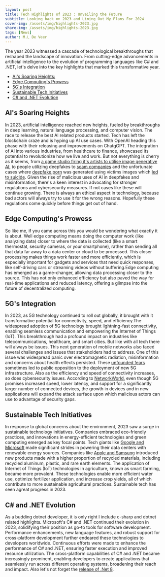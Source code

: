 ```yaml
---
layout: post
title: Tech Highlights of 2023 : Unveiling the Future
subtitle: Looking back on 2023 and Lining Out My Plans For 2024
cover-img: /assets/img/highlights-2023.jpg
share-img: /assets/img/highlights-2023.jpg
tags: [News]
author: M.L De Veer
---
```


The year 2023 witnessed a cascade of technological breakthroughs that reshaped the landscape of innovation. From cutting-edge advancements in artificial intelligence to the evolution of programming languages like C# and .NET, let's delve into the key highlights that marked this transformative year.

- [AI's Soaring Heights:](#ai)
- [Edge Computing's Prowess](#edge)
- [5G's Integration](#5g)
- [Sustainable Tech Initiatives](#sustainable)
- [C# and .NET Evolution](#c-sharp)

<a id="ai"></a>
## AI's Soaring Heights

In 2023, artificial intelligence reached new heights, fueled by breakthroughs in deep learning, natural language processing, and computer vision. The race to release the best AI related products started. Tech has left the blockchain craze and is hyping up AI use cases. With OpenAI heading this phase with their releasing and improvements on ChatgGPT. The integration of AI into various industries, from healthcare to finance, showcased its potential to revolutionize how we live and work. But not everything is cherry as it seems, from [a game studio firing it's artists to utilise image generative AI](https://www.itechpost.com/articles/117755/20230531/game-developer-accused-firing-artists-replacing-ai.htm), to people utilizing deepfakes to [scam companies](https://www.theguardian.com/world/2024/feb/05/hong-kong-company-deepfake-video-conference-call-scam) and the unfortunate cases where [deepfake porn](https://healthnews.com/mental-health/anxiety-depression/the-damage-caused-by-deepfake-porn/) was generated using victims images which [led to suicide](https://metro.co.uk/2024/01/24/teen-took-life-online-bullying-shared-fake-nudes-20162284/). Given the rise of malicious uses of AI in deepfakes and misinformation, there's a keen interest in advocating for stronger regulations and cybersecurity measures. If not cases like these will continue growing. There is always an ethical aspect in technology, because bad actors will always try to use it for the wrong reasons. Hopefully these regulations come quickly before things get out of hand.

<a id="edge"></a>
## Edge Computing's Prowess

So like me, if you came across this you would be wondering what exactly it is about. Well edge computing means doing the computer work (like analyzing data) closer to where the data is collected (like a smart thermostat, security cameras, or your smartphone), rather than sending all that data far away to a data center or cloud to be processed. This closer processing makes things work faster and more efficiently, which is especially important for gadgets and services that need quick responses, like self-driving cars or streaming videos without buffering.Edge computing has emerged as a game-changer, allowing data processing closer to the source. This has not only enhanced efficiency but also paved the way for real-time applications and reduced latency, offering a glimpse into the future of decentralized computing. 

<a id="5g"></a>
## 5G's Integration
 
In 2023, as 5G technology continued to roll out globally, it brought with it transformative potential for connectivity, speed, and efficiency.The widespread adoption of 5G technology brought lightning-fast connectivity, enabling seamless communication and empowering the Internet of Things (IoT). This breakthrough had a profound impact on industries like telecommunications, healthcare, and smart cities. But like with all tech there will always be issues. This next generation of mobile networks also faced several challenges and issues that stakeholders had to address. One of this issue was widespread panic over electromagnetic radiation, misinformation and concerns about health effects persisted. These [unfounded fears](https://www.who.int/news-room/questions-and-answers/item/radiation-5g-mobile-networks-and-health) sometimes led to public opposition to the deployment of new 5G infrastructure. Also as the efficiency and speed of connectivity increases, so does cybersecurity issues. According to [NetworkWorld](https://www.networkworld.com/article/972286/5g-network-slices-could-be-vulnerable-to-attack-researchers-say.html), even though 5G promises increased speed, lower latency, and support for a significantly larger number of connected devices, the growth in devices and in new applications will expand the attack surface upon which malicious actors can use to advantage of security gaps.

<a id="sustainable"></a>
## Sustainable Tech Initiatives

In response to global concerns about the environment, 2023 saw a surge in sustainable technology initiatives. Companies embraced eco-friendly practices, and innovations in energy-efficient technologies and green computing emerged as key focal points. Tech giants like [Google and Microsoft](https://www.datacenterknowledge.com/energy/google-microsoft-partner-energy-firms-clean-grid) made significant strides in powering their data centers with renewable energy sources. Companies like [Apple and Samsung](https://www.cnet.com/tech/mobile/a-fully-recycled-phone-is-a-lot-harder-than-it-sounds-even-for-samsung-and-apple/) introduced new products made with a higher proportion of recycled materials, including recycled aluminum, plastic, and rare earth elements. The application of Internet of Things (IoT) technologies in agriculture, known as smart farming, became more prevalent. These technologies enable more efficient water use, optimize fertilizer application, and increase crop yields, all of which contribute to more sustainable agricultural practices. Sustainable tech has seen agreat progress in 2023.

<a id="c-sharp"></a>
## C# and .NET Evolution

As a budding dotnet developer, it is only right I include c-sharp and dotnet related highlights. Microsoft's C# and .NET continued their evolution in 2023, solidifying their position as go-to tools for software development. Performance enhancements, new language features, and robust support for cross-platform development further endeared these technologies to developers worldwide. Continuous efforts were made to enhance the performance of C# and .NET, ensuring faster execution and improved resource utilization. The cross-platform capabilities of C# and .NET became increasingly prominent, enabling developers to create applications that seamlessly run across different operating systems, broadening their reach and impact. Also let's not forget the [release of .Net 8](https://learn.microsoft.com/en-us/dotnet/core/whats-new/dotnet-8/overview).